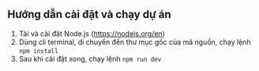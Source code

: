 ## Hướng dẫn cài đặt và chạy dự án
1. Tải và cài đặt Node.js (https://nodejs.org/en)
2. Dùng cli terminal, di chuyển đến thư mục gốc của mã nguồn, chạy lệnh `npm install`
2. Sau khi cài đặt xong, chạy lệnh `npm run dev`
